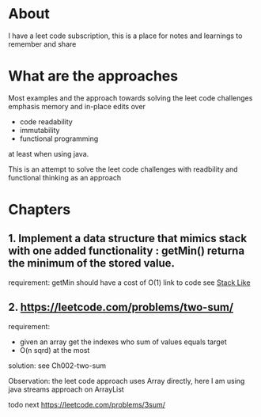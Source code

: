 # About
I have a leet code subscription, this is a place for notes and learnings to remember and share 

# What are the approaches
Most examples and the approach towards solving the leet code challenges emphasis memory and in-place edits over 
 - code readability
 - immutability
 - functional programming

at least when using java.

This is an attempt to solve the leet code challenges with readbility and functional thinking as an approach 

# Chapters
## 1. Implement a data structure that mimics stack with one added functionality : getMin() returna the minimum of the stored value.
requirement: getMin should have a cost of O(1)
link to code see [Stack Like](src/main/example/Ch001StackLike.java)

## 2. https://leetcode.com/problems/two-sum/
requirement: 
  - given an array get the indexes who sum of values equals target
  - O(n sqrd) at the most

solution: 
 see Ch002-two-sum
 
Observation:
 the leet code approach uses Array directly, here I am using java streams approach on ArrayList

todo next
https://leetcode.com/problems/3sum/
